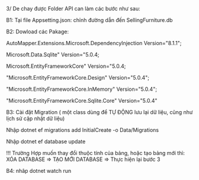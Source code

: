 3/ De chay được Folder API can làm các bước như sau: 

B1: Tại file Appsetting.json: chỉnh đường dẫn đến SellingFurniture.db 

B2: Dowload các Pakage:

AutoMapper.Extensions.Microsoft.DependencyInjection Version="8.1.1";

Microsoft.Data.Sqlite" Version="5.0.4;

Microsoft.EntityFrameworkCore" Version="5.0.4;

"Microsoft.EntityFrameworkCore.Design" Version="5.0.4";

"Microsoft.EntityFrameworkCore.InMemory" Version="5.0.4";

"Microsoft.EntityFrameworkCore.Sqlite.Core" Version="5.0.4"


B3: Cài đặt Migration ( một class dùng để TỰ ĐỘNG lưu lại dữ liệu, cũng như lịch sử cập nhật dữ liệu)

Nhập dotnet ef migrations add InitialCreate -o Data/Migrations

Nhập dotnet ef database update

!!! Trường Hợp muốn thay đổi thuộc tính của bảng, hoặc tạo bảng mới thì: XÓA DATABASE => TẠO MỚI DATABASE => Thực hiện lại bước 3


B4: nhâp dotnet watch run
